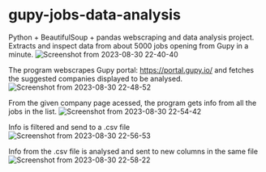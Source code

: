 # gupy-jobs-data-analysis
Python + BeautifulSoup + pandas webscraping and data analysis project. Extracts and inspect data from about 5000 jobs opening from Gupy in a minute.
![Screenshot from 2023-08-30 22-40-40](https://github.com/vdamasceno04/gupy-jobs-data-analysis/assets/101156671/da4a1cdf-7524-4c84-8829-98d6c6a2a225)

The program webscrapes Gupy portal: https://portal.gupy.io/ and fetches the suggested companies displayed to be analysed.
![Screenshot from 2023-08-30 22-48-52](https://github.com/vdamasceno04/gupy-jobs-data-analysis/assets/101156671/99047d47-db55-4874-a469-633398033c86)

From the given company page acessed, the program gets info from all the jobs in the list.
![Screenshot from 2023-08-30 22-54-42](https://github.com/vdamasceno04/gupy-jobs-data-analysis/assets/101156671/395c8d7c-415d-41b8-a194-2bb33364d312)

Info is filtered and send to a .csv file
![Screenshot from 2023-08-30 22-56-53](https://github.com/vdamasceno04/gupy-jobs-data-analysis/assets/101156671/8894d187-746b-4a68-a01d-d6c0eb9298dd)

Info from the .csv file is analysed and sent to new columns in the same file
![Screenshot from 2023-08-30 22-58-22](https://github.com/vdamasceno04/gupy-jobs-data-analysis/assets/101156671/031c8f06-66a5-4cf7-91dc-72b18764d07b)

